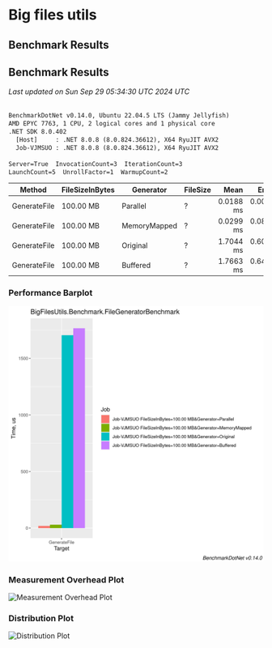 # Big files utils

## Benchmark Results


<!-- BENCHMARK RESULTS START -->

## Benchmark Results

*Last updated on Sun Sep 29 05:34:30 UTC 2024 UTC*

```

BenchmarkDotNet v0.14.0, Ubuntu 22.04.5 LTS (Jammy Jellyfish)
AMD EPYC 7763, 1 CPU, 2 logical cores and 1 physical core
.NET SDK 8.0.402
  [Host]     : .NET 8.0.8 (8.0.824.36612), X64 RyuJIT AVX2
  Job-VJMSUO : .NET 8.0.8 (8.0.824.36612), X64 RyuJIT AVX2

Server=True  InvocationCount=3  IterationCount=3  
LaunchCount=5  UnrollFactor=1  WarmupCount=2  

```
| Method       | FileSizeInBytes | Generator    | FileSize | Mean      | Error     | StdDev    | StdErr    | Median    | Min       | Max       | Rank | Allocated |
|------------- |---------------- |------------- |--------- |----------:|----------:|----------:|----------:|----------:|----------:|----------:|-----:|----------:|
| GenerateFile | 100.00 MB       | Parallel     | ?        | 0.0188 ms | 0.0065 ms | 0.0061 ms | 0.0016 ms | 0.0176 ms | 0.0095 ms | 0.0294 ms |    1 |   0.49 MB |
| GenerateFile | 100.00 MB       | MemoryMapped | ?        | 0.0299 ms | 0.0876 ms | 0.0820 ms | 0.0212 ms | 0.0046 ms | 0.0022 ms | 0.3182 ms |    2 |   0.24 MB |
| GenerateFile | 100.00 MB       | Original     | ?        | 1.7044 ms | 0.6072 ms | 0.5680 ms | 0.1467 ms | 1.7890 ms | 1.0986 ms | 2.5924 ms |    3 |   1.32 MB |
| GenerateFile | 100.00 MB       | Buffered     | ?        | 1.7663 ms | 0.6426 ms | 0.6010 ms | 0.1552 ms | 1.7535 ms | 0.9025 ms | 3.0175 ms |    3 |   1.69 MB |

### Performance Barplot
![Benchmark Barplot](docs/BigFilesUtils.Benchmark.FileGeneratorBenchmark-barplot.png)

### Measurement Overhead Plot
![Measurement Overhead Plot](docs/*-measurement.png)

### Distribution Plot
![Distribution Plot](docs/*-distribution.png)

<!-- BENCHMARK RESULTS END -->
